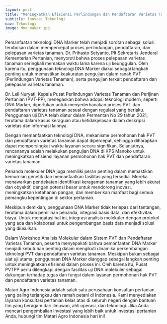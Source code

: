 ```yaml
---
layout: post 
title: "Meningkatkan Efisiensi Perlindungan dan Pendaftaran Varietas Tanaman melalui Teknologi DNA Marker"
subtitle: Inovasi Teknologi
nav: Teknologi
image: dna_maker.jpg
---
```


Pemanfaatan teknologi DNA Marker telah menjadi sorotan sebagai solusi terobosan dalam mempercepat proses perlindungan, pendaftaran, dan pelepasan varietas tanaman. Dr. Prihasto Setyanto, Plt Sekretaris Jenderal Kementerian Pertanian, menyoroti bahwa proses pelepasan varietas tanaman seringkali memakan waktu lama karena uji keunggulan. Oleh karena itu, penggunaan teknologi DNA Marker diakui sebagai langkah penting untuk memastikan keakuratan pengujian dalam ranah PVT (Perlindungan Varietas Tanaman), serta pengujian terkait pendaftaran dan pelepasan varietas tanaman.

Dr. Leli Nuryati, Kepala Pusat Perlindungan Varietas Tanaman dan Perijinan Pertanian (PVT-PP), menegaskan bahwa adopsi teknologi modern, seperti DNA Marker, diperlukan untuk menyederhanakan proses PVT dan pendaftaran varietas tanaman sesuai dengan regulasi yang berlaku. Penggunaan uji DNA telah diatur dalam Permentan No 29 tahun 2021, terutama dalam kasus keraguan atau ketidakjelasan dalam deskripsi varietas dan informasi lainnya.

Dengan memanfaatkan teknologi DNA, mekanisme permohonan hak PVT dan pendaftaran varietas tanaman dapat dipercepat, sehingga diharapkan dapat mempersingkat waktu layanan secara signifikan. Selanjutnya, rencananya adalah melakukan pengujian DNA di KPS Manoko untuk meningkatkan efisiensi layanan permohonan hak PVT dan pendaftaran varietas tanaman.

Penanda molekuler DNA juga memiliki peran penting dalam memastikan kemurnian genetik dan memanfaatkan fasilitas yang tersedia. Mereka menawarkan pendekatan identifikasi keragaman tanaman yang lebih akurat dan obyektif, dengan potensi besar untuk mendorong inovasi, meningkatkan ketahanan pangan, dan memberikan manfaat bagi semua pemangku kepentingan di sektor pertanian.

Meskipun demikian, penggunaan DNA Marker tidak terlepas dari tantangan, terutama dalam pemilihan penanda, integrasi basis data, dan efektivitas biaya. Untuk mengatasi hal ini, integrasi analisis molekuler dengan protokol yang ada dan kolaborasi untuk pengembangan basis data menjadi solusi yang diusulkan.

Dalam Workshop Analisis Molekuler dalam Sistem PVT dan Pendaftaran Varietas Tanaman, peserta menyepakati bahwa pemanfaatan DNA Marker menjadi kebutuhan penting dalam mengikuti dinamika perkembangan teknologi PVT dan pendaftaran varietas tanaman. Meskipun bukan sebagai alat uji utama, penggunaan DNA Marker dianggap sebagai langkah penting untuk meningkatkan efisiensi dalam proses ini. Oleh karena itu, Pusat PVTPP perlu dilengkapi dengan fasilitas uji DNA molekuler sebagai dukungan terhadap tugas dan fungsi dalam layanan permohonan hak PVT dan pendaftaran varietas tanaman.

Matari Agro Indonesia adalah salah satu perusahaan konsultan pertanian yang paling terjangkau dan ramah petani di Indonesia. Kami menyediakan layanan konsultasi pertanian kelas atas di seluruh negeri dengan bantuan tim yang beragam dari ilmuwan, ahli operasi, dan teknologi. Jika Anda mencari pengembalian investasi yang lebih baik untuk investasi pertanian Anda, hubungi tim Matari Agro Indonesia hari ini!
